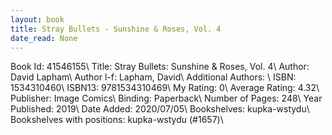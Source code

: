 ```yaml
---
layout: book
title: Stray Bullets - Sunshine & Roses, Vol. 4
date_read: None
---
```


Book Id: 41546155\ 
Title: Stray Bullets: Sunshine & Roses, Vol. 4\ 
Author: David Lapham\ 
Author l-f: Lapham, David\ 
Additional Authors: \ 
ISBN: 1534310460\ 
ISBN13: 9781534310469\ 
My Rating: 0\ 
Average Rating: 4.32\ 
Publisher: Image Comics\ 
Binding: Paperback\ 
Number of Pages: 248\ 
Year Published: 2019\ 
Date Added: 2020/07/05\ 
Bookshelves: kupka-wstydu\ 
Bookshelves with positions: kupka-wstydu (#1657)\ 

